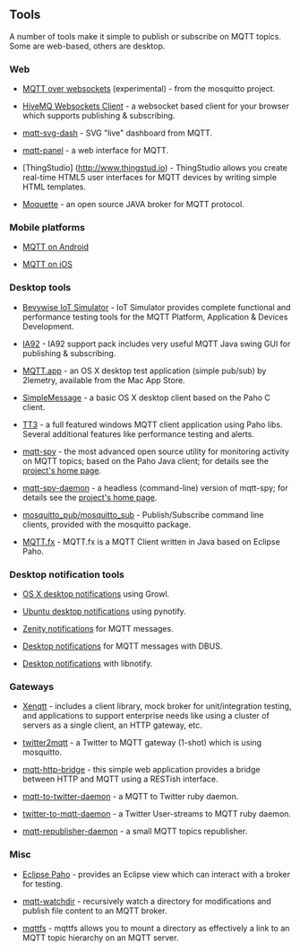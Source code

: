 ##  Tools 

A number of tools make it simple to publish or subscribe on MQTT topics. Some are web-based, others are desktop.

### Web

*  [ MQTT over websockets](http://test.mosquitto.org/ws.html) (experimental) - from the mosquitto project.

*  [ HiveMQ Websockets Client](http://www.hivemq.com/demos/websocket-client/) - a websocket based client for your browser which supports publishing & subscribing.

*  [mqtt-svg-dash](https://github.com/jpmens/mqtt-svg-dash) - SVG "live" dashboard from MQTT.

*  [mqtt-panel](https://github.com/fabaff/mqtt-panel) - a web interface for MQTT.

* [ThingStudio] (http://www.thingstud.io) - ThingStudio allows you create real-time HTML5 user interfaces for MQTT devices by writing simple HTML templates.

*  [ Moquette](https://github.com/andsel/moquette ) - an open source JAVA broker for MQTT protocol.


### Mobile platforms


*  [MQTT on Android](mqtt_on_the_android_platform)

*  [MQTT on iOS](mqtt_on_ios)

### Desktop tools

*  [Bevywise IoT Simulator](https://www.bevywise.com/iot-simulator/) - IoT Simulator provides complete functional and performance testing tools for the MQTT Platform, Application & Devices Development.

*  [IA92](http://www-01.ibm.com/support/docview.wss?rs=171&uid=swg24006006&loc=en_US&cs=utf-8&lang=en) - IA92 support pack includes very useful MQTT Java swing GUI for publishing & subscribing.

*  [ MQTT.app](https://itunes.apple.com/gb/app/mqtt/id560697602?mt=12 ) - an OS X desktop test application (simple pub/sub) by 2lemetry, available from the Mac App Store.

*  [ SimpleMessage](http://www.banym.de/m2m/first-very-basic-mqtt-mac-app ) - a basic OS X desktop client based on the Paho C client.

*  [ TT3](https://github.com/francoisvdm/TT3) - a full featured windows MQTT client application using Paho libs.  Several additional features like performance testing and alerts.

*  [mqtt-spy](http://kamilfb.github.io/mqtt-spy/) - the most advanced open source utility for monitoring activity on MQTT topics; based on the Paho Java client; for details see the [project's home page](http://kamilfb.github.io/mqtt-spy/).

*  [mqtt-spy-daemon](http://kamilfb.github.io/mqtt-spy/) - a headless (command-line) version of mqtt-spy; for details see the [project's home page](http://kamilfb.github.io/mqtt-spy/).

* [mosquitto_pub/mosquitto_sub](http://mosquitto.org) - Publish/Subscribe command line clients, provided with the mosquitto package.

* [MQTT.fx](http://mqttfx.org/) - MQTT.fx is a MQTT Client written in Java based on Eclipse Paho.

### Desktop notification tools


*  [OS X desktop notifications](http://ceit.uq.edu.au/content/mqtt-and-growl) using Growl.

*  [Ubuntu desktop notifications](http://chemicaloliver.net/programming/first-steps-using-python-and-mqtt/) using pynotify.

*  [Zenity notifications](http://fabian-affolter.ch/blog/zenity-notifications-for-mqtt-messages/) for MQTT messages.

*  [Desktop notifications](http://fabian-affolter.ch/blog/desktop-notifications-for-mqtt-messages/) for MQTT messages with DBUS.

*  [Desktop notifications](http://fabian-affolter.ch/blog/mqtt-and-desktop-notifications/) with libnotify.

### Gateways


*  [ Xenqtt](http://xenqtt.sf.net ) - includes a client library, mock broker for unit/integration testing, and applications to support enterprise needs like using a cluster of servers as a single client, an HTTP gateway, etc.

*  [ twitter2mqtt](https://github.com/jpmens/twitter2mqtt) - a Twitter to MQTT gateway (1-shot) which is using mosquitto.

*  [ mqtt-http-bridge](https://github.com/njh/mqtt-http-bridge ) - this simple web application provides a bridge between HTTP and MQTT using a RESTish interface.

*  [ mqtt-to-twitter-daemon](https://github.com/bluewindthings/mqtt-to-twitter-daemon ) - a MQTT to Twitter ruby daemon.

*  [ twitter-to-mqtt-daemon](https://github.com/bluewindthings/twitter-to-mqtt-daemon ) - a Twitter User-streams to MQTT ruby daemon.

*  [ mqtt-republisher-daemon](https://github.com/bluewindthings/mqtt-republisher-daemon ) - a small MQTT topics republisher.

### Misc


*  [ Eclipse Paho](http://eclipse.org/paho ) - provides an Eclipse view which can interact with a broker for testing.

*  [ mqtt-watchdir](https://github.com/jpmens/mqtt-watchdir) - recursively watch a directory for modifications and publish file content to an MQTT broker.

*  [ mqttfs](https://bitbucket.org/oojah/mqttfs) - mqttfs allows you to mount a directory as effectively a link to an MQTT topic hierarchy on an MQTT server.



